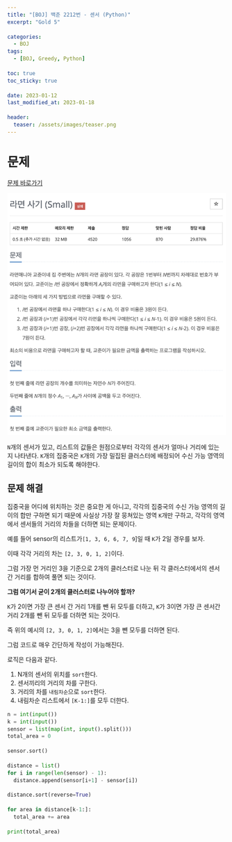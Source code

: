 ```yaml
---
title: "[BOJ] 백준 2212번 - 센서 (Python)"
excerpt: "Gold 5"

categories:
  - BOJ
tags:
  - [BOJ, Greedy, Python]

toc: true
toc_sticky: true

date: 2023-01-12
last_modified_at: 2023-01-18

header:
  teaser: /assets/images/teaser.png
---
```


# 문제

[문제 바로가기](https://www.acmicpc.net/problem/2212)

![백준 2212번 - 센서](/assets/images/boj-18185.png)

`N`개의 센서가 있고, 리스트의 값들은 원점으로부터 각각의 센서가 얼마나 거리에 있는 지 나타낸다. `K`개의 집중국은 `K`개의 가장 밀집된 클러스터에 배정되어 수신 가능 영역의 길이의 합이 최소가 되도록 해야한다.

## 문제 해결

집중국을 어디에 위치하는 것은 중요한 게 아니고, 각각의 집중국의 수신 가능 영역의 길이의 합만 구하면 되기 때문에 사실상 가장 잘 뭉쳐있는 영역 `K`개만 구하고, 각각의 영역에서 센서들의 거리의 차들을 더하면 되는 문제이다.

예를 들어 sensor의 리스트가`[1, 3, 6, 6, 7, 9`]일 때 `K`가 2일 경우를 보자.

이때 각각 거리의 차는 `[2, 3, 0, 1, 2]`이다.

그럼 가장 먼 거리인 3을 기준으로 2개의 클러스터로 나눈 뒤 각 클러스터에서의 센서 간 거리를 합하여 풀면 되는 것이다.

**그럼 여기서 굳이 2개의 클러스터로 나누어야 할까?**

`K`가 2이면 가장 큰 센서 간 거리 1개를 뺀 뒤 모두를 더하고, `K`가 3이면 가장 큰 센서간 거리 2개를 뺀 뒤 모두를 더하면 되는 것이다.

즉 위의 예시의 `[2, 3, 0, 1, 2]`에서는 3을 뺀 모두를 더하면 된다.

그럼 코드로 매우 간단하게 작성이 가능해진다.

로직은 다음과 같다.

1. N개의 센서의 위치를 `sort`한다. 
2. 센서끼리의 거리의 차를 구한다.
3. 거리의 차를 `내림차순`으로 `sort`한다.
4. 내림차순 리스트에서 `[K-1:]`를 모두 더한다.

```py
n = int(input())
k = int(input())
sensor = list(map(int, input().split()))
total_area = 0

sensor.sort()

distance = list()
for i in range(len(sensor) - 1):
  distance.append(sensor[i+1] - sensor[i])

distance.sort(reverse=True)

for area in distance[k-1:]:
  total_area += area

print(total_area)
```